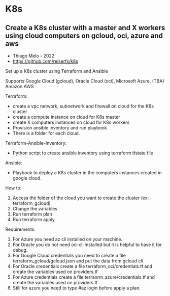 # K8s
## Create a K8s cluster with a master and X workers using cloud computers on gcloud, oci, azure and aws
- Thiago Melo - 2022
- https://github.com/reiserfs/k8s


Set up a K8s cluster using Terraform and Ansible

Supports Google Cloud (gcloud), Oracle Cloud (oci), Microsoft Azure, (TBA) Amazon AWS

Terraform:
  - create a vpc network, subnetwork and firewall on cloud for the K8s cluster
  - create a compute instance on cloud for K8s master
  - create X computers instances on cloud for K8s workers
  - Provision ansible inventory and run playbook
  - There is a folder for each cloud.

Terraform-Ansible-Inventory:
  - Python script to create ansible inventory using terraform tfstate file

Ansible:
 - Playbook to deploy a K8s cluster in the computers instances created in google cloud.


 How to:
  1. Access the folder of the cloud you want to create the cluster (ex: terraform_gcloud)
  2. Change the variables
  3. Run terraform plan
  4. Run terraform apply

  Requirements.
  1. For Azure you need az cli installed on your machine.
  2. For Oracle you do not need oci cli installed but it is helpful to have it for debug.
  3. For Google Cloud credentials you need to create a file terraform_gcloud/gcloud.json and put the data from gcloud cli
  4. For Oracle credentials create a file terraform_oci/credentials.tf and create the variables used on providers.tf
  5. For Azure credentials create a file terraorm_azure/credentials.tf and create the variables used on providers.tf
  6. Still for azure you need to type #az login before apply a plan.
